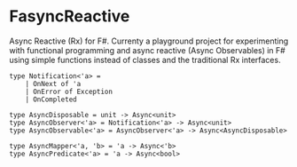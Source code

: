 # FasyncReactive

Async Reactive (Rx) for F#. Currenty a playground project for experimenting with functional programming and async reactive (Async Observables) in F# using simple functions instead of classes and the traditional Rx interfaces.

```f#
type Notification<'a> =
    | OnNext of 'a
    | OnError of Exception
    | OnCompleted

type AsyncDisposable = unit -> Async<unit>
type AsyncObserver<'a> = Notification<'a> -> Async<unit>
type AsyncObservable<'a> = AsyncObserver<'a> -> Async<AsyncDisposable>

type AsyncMapper<'a, 'b> = 'a -> Async<'b>
type AsyncPredicate<'a> = 'a -> Async<bool>
```